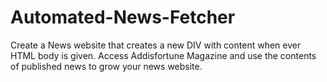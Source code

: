 # Automated-News-Fetcher
Create a News website  that creates a new DIV with content when ever HTML body is given. Access Addisfortune Magazine and use the contents of published news to grow your news website.
